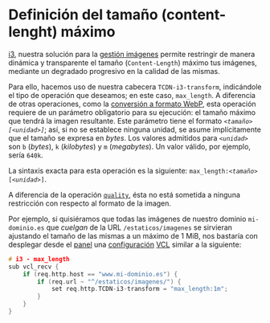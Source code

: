 # Definición del tamaño (content-lenght) máximo

[i3](./), nuestra solución para la [gestión imágenes](broken-reference) permite restringir de manera dinámica y transparente  el tamaño (`Content-Length`) máximo tus imágenes, mediante un degradado progresivo en la calidad de las mismas.

Para ello, hacemos uso de nuestra cabecera `TCDN-i3-transform`, indicándole el tipo de operación que deseamos; en este caso, `max_length`. A diferencia de otras operaciones, como la [conversión a formato WebP](conversion-a-webp.md), esta operación requiere de un parámetro obligatorio para su ejecución: el tamaño máximo que tendrá la imagen resultante. Este parámetro tiene el formato _`<tamaño>[<unidad>]`_; así, si no se establece ninguna unidad, se asume implícitamente que el tamaño se expresa en _bytes_. Los valores admitidos para _`<unidad>`_ son `b` (_bytes_), `k` (_kilobytes_) y `m` (_megabytes_). Un valor válido, por ejemplo, sería `640k`.

La sintaxis exacta para esta operación es la siguiente: `max_length:`_`<tamaño>`_`[`_`<unidad>`_`]`.

A diferencia de la operación [`quality`](ajuste-de-la-calidad.md), ésta no está sometida a ninguna restricción con respecto al formato de la imagen.

Por ejemplo, si quisiéramos que todas las imágenes de nuestro dominio `mi-dominio.es` que _cuelgan_ de la URL `/estaticos/imagenes` se sirvieran ajustando el tamaño de las mismas a un máximo de 1 MiB, nos bastaría con desplegar desde el [panel](../../getting-started/dashboard/) una [configuración](../../getting-started/dashboard/autoprovisionamiento/) [VCL](../vcl/) similar a la siguiente:

```c
# i3 - max_length
sub vcl_recv {
    if (req.http.host == "www.mi-dominio.es") {
        if (req.url ~ "^/estaticos/imagenes/") {
            set req.http.TCDN-i3-transform = "max_length:1m";
        }
    }
}
```
